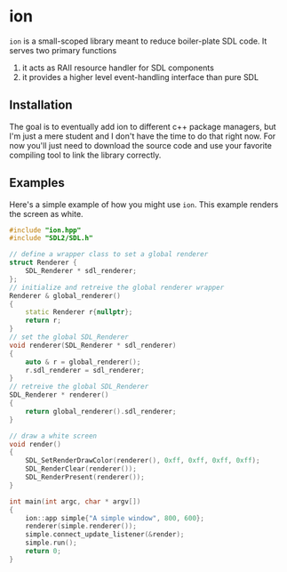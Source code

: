 # ion

`ion` is a small-scoped library meant to reduce boiler-plate SDL code.
It serves two primary functions

1. it acts as RAII resource handler for SDL components
2. it provides a higher level event-handling interface than pure SDL

## Installation

The goal is to eventually add ion to different c++ package managers, but I'm
just a mere student and I don't have the time to do that right now. For now
you'll just need to download the source code and use your favorite compiling
tool to link the library correctly.

## Examples

Here's a simple example of how you might use `ion`. This example renders
the screen as white.

```cpp
#include "ion.hpp"
#include "SDL2/SDL.h"

// define a wrapper class to set a global renderer
struct Renderer {
    SDL_Renderer * sdl_renderer;
};
// initialize and retreive the global renderer wrapper
Renderer & global_renderer()
{
    static Renderer r{nullptr};
    return r;
}
// set the global SDL_Renderer
void renderer(SDL_Renderer * sdl_renderer)
{
    auto & r = global_renderer();
    r.sdl_renderer = sdl_renderer;
}
// retreive the global SDL_Renderer
SDL_Renderer * renderer()
{
    return global_renderer().sdl_renderer;
}

// draw a white screen
void render()
{
    SDL_SetRenderDrawColor(renderer(), 0xff, 0xff, 0xff, 0xff);
    SDL_RenderClear(renderer());
    SDL_RenderPresent(renderer());
}

int main(int argc, char * argv[])
{
    ion::app simple{"A simple window", 800, 600};
    renderer(simple.renderer());
    simple.connect_update_listener(&render);
    simple.run();
    return 0;
}
```
